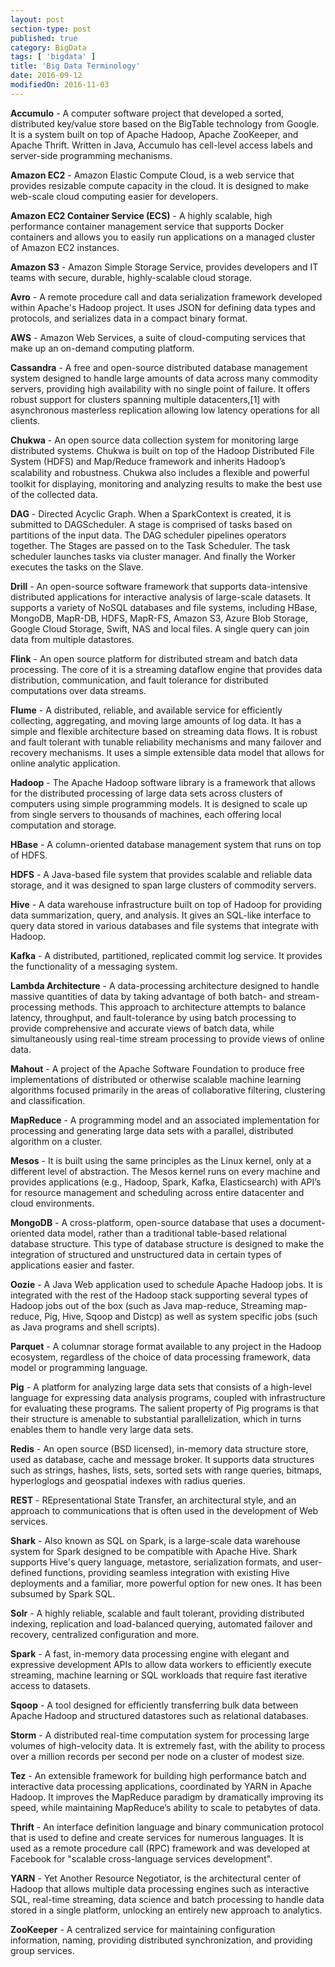 ```yaml
---
layout: post
section-type: post
published: true
category: BigData
tags: [ 'bigdata' ]
title: 'Big Data Terminology'
date: 2016-09-12
modifiedOn: 2016-11-03
---
```


__Accumulo__ - A computer software project that developed a sorted, distributed key/value store based on the BigTable technology from Google. It is a system built on top of Apache Hadoop, Apache ZooKeeper, and Apache Thrift. Written in Java, Accumulo has cell-level access labels and server-side programming mechanisms.   

__Amazon EC2__ - Amazon Elastic Compute Cloud, is a web service that provides resizable compute capacity in the cloud. It is designed to make web-scale cloud computing easier for developers.    

__Amazon EC2 Container Service (ECS)__ - A highly scalable, high performance container management service that supports Docker containers and allows you to easily run applications on a managed cluster of Amazon EC2 instances.   

__Amazon S3__ - Amazon Simple Storage Service, provides developers and IT teams with secure, durable, highly-scalable cloud storage.  
 
__Avro__ - A remote procedure call and data serialization framework developed within Apache's Hadoop project. It uses JSON for defining data types and protocols, and serializes data in a compact binary format.    

__AWS__ - Amazon Web Services, a suite of cloud-computing services that make up an on-demand computing platform.  

__Cassandra__ - A free and open-source distributed database management system designed to handle large amounts of data across many commodity servers, providing high availability with no single point of failure. It offers robust support for clusters spanning multiple datacenters,[1] with asynchronous masterless replication allowing low latency operations for all clients.  

__Chukwa__ - An open source data collection system for monitoring large distributed systems. Chukwa is built on top of the Hadoop Distributed File System (HDFS) and Map/Reduce framework and inherits Hadoop’s scalability and robustness. Chukwa also includes a ﬂexible and powerful toolkit for displaying, monitoring and analyzing results to make the best use of the collected data.  

__DAG__ - Directed Acyclic Graph. When a SparkContext is created, it is submitted to DAGScheduler. A stage is comprised of tasks based on partitions of the input data. The DAG scheduler pipelines operators together. The Stages are passed on to the Task Scheduler. The task scheduler launches tasks via cluster manager. And finally the Worker executes the tasks on the Slave.  

__Drill__ - An open-source software framework that supports data-intensive distributed applications for interactive analysis of large-scale datasets. It supports a variety of NoSQL databases and file systems, including HBase, MongoDB, MapR-DB, HDFS, MapR-FS, Amazon S3, Azure Blob Storage, Google Cloud Storage, Swift, NAS and local files. A single query can join data from multiple datastores.    

__Flink__ - An open source platform for distributed stream and batch data processing. The core of it is a streaming dataflow engine that provides data distribution, communication, and fault tolerance for distributed computations over data streams.    

__Flume__ - A distributed, reliable, and available service for efficiently collecting, aggregating, and moving large amounts of log data. It has a simple and flexible architecture based on streaming data flows. It is robust and fault tolerant with tunable reliability mechanisms and many failover and recovery mechanisms. It uses a simple extensible data model that allows for online analytic application.  

__Hadoop__ - The Apache Hadoop software library is a framework that allows for the distributed processing of large data sets across clusters of computers using simple programming models. It is designed to scale up from single servers to thousands of machines, each offering local computation and storage.  

__HBase__ - A column-oriented database management system that runs on top of HDFS.    

__HDFS__ - A Java-based file system that provides scalable and reliable data storage, and it was designed to span large clusters of commodity servers.  

__Hive__ - A data warehouse infrastructure built on top of Hadoop for providing data summarization, query, and analysis. It gives an SQL-like interface to query data stored in various databases and file systems that integrate with Hadoop.  

__Kafka__ - A distributed, partitioned, replicated commit log service. It provides the functionality of a messaging system.  

__Lambda Architecture__ - A data-processing architecture designed to handle massive quantities of data by taking advantage of both batch- and stream-processing methods. This approach to architecture attempts to balance latency, throughput, and fault-tolerance by using batch processing to provide comprehensive and accurate views of batch data, while simultaneously using real-time stream processing to provide views of online data.  

__Mahout__ - A project of the Apache Software Foundation to produce free implementations of distributed or otherwise scalable machine learning algorithms focused primarily in the areas of collaborative filtering, clustering and classification.   

__MapReduce__ - A programming model and an associated implementation for processing and generating large data sets with a parallel, distributed algorithm on a cluster.  

__Mesos__ - It is built using the same principles as the Linux kernel, only at a different level of abstraction. The Mesos kernel runs on every machine and provides applications (e.g., Hadoop, Spark, Kafka, Elasticsearch) with API’s for
resource management and scheduling across entire datacenter and cloud environments.  

__MongoDB__ - A cross-platform, open-source database that uses a document-oriented data model, rather than a traditional table-based relational database structure. This type of database structure is designed to make the integration of structured and unstructured data in certain types of applications easier and faster.  

__Oozie__ - A Java Web application used to schedule Apache Hadoop jobs. It is integrated with the rest of the Hadoop stack supporting several types of Hadoop jobs out of the box (such as Java map-reduce, Streaming map-reduce, Pig, Hive, Sqoop and Distcp) as well as system specific jobs (such as Java programs and shell scripts).    

__Parquet__ - A columnar storage format available to any project in the Hadoop ecosystem, regardless of the choice of data processing framework, data model or programming language.  

__Pig__ - A platform for analyzing large data sets that consists of a high-level language for expressing data analysis programs, coupled with infrastructure for evaluating these programs. The salient property of Pig programs is that their structure is amenable to substantial parallelization, which in turns enables them to handle very large data sets.  

__Redis__ - An open source (BSD licensed), in-memory data structure store, used as database, cache and message broker. It supports data structures such as strings, hashes, lists, sets, sorted sets with range queries, bitmaps, hyperloglogs and geospatial indexes with radius queries.  

__REST__ - REpresentational State Transfer, an architectural style, and an approach to communications that is often used in the development of Web services.  

__Shark__ - Also known as SQL on Spark, is a large-scale data warehouse system for Spark designed to be compatible with Apache Hive. Shark supports Hive's query language, metastore, serialization formats, and user-defined functions, providing seamless integration with existing Hive deployments and a familiar, more powerful option for new ones. It has been subsumed by Spark SQL.     

__Solr__ - A highly reliable, scalable and fault tolerant, providing distributed indexing, replication and load-balanced querying, automated failover and recovery, centralized configuration and more.    

__Spark__ - A fast, in-memory data processing engine with elegant and expressive development APIs to allow data workers to efficiently execute streaming, machine learning or SQL workloads that require fast iterative access to datasets.     

__Sqoop__ - A tool designed for efficiently transferring bulk data between Apache Hadoop and structured datastores such as relational databases.  

__Storm__ - A distributed real-time computation system for processing large volumes of high-velocity data. It is extremely fast, with the ability to process over a million records per second per node on a cluster of modest size.  

__Tez__ - An extensible framework for building high performance batch and interactive data processing applications, coordinated by YARN in Apache Hadoop. It improves the MapReduce paradigm by dramatically improving its speed, while maintaining MapReduce’s ability to scale to petabytes of data.  

__Thrift__ - An interface definition language and binary communication protocol that is used to define and create services for numerous languages. It is used as a remote procedure call (RPC) framework and was developed at Facebook for "scalable cross-language services development".  

__YARN__ - Yet Another Resource Negotiator, is the architectural center of Hadoop that allows multiple data processing engines such as interactive SQL, real-time streaming, data science and batch processing to handle data stored in a single platform, unlocking an entirely new approach to analytics.  

__ZooKeeper__ - A centralized service for maintaining configuration information, naming, providing distributed synchronization, and providing group services.  